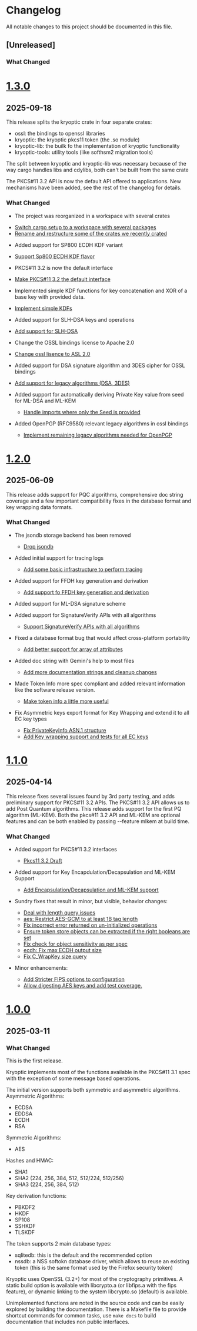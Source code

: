 # Changelog

All notable changes to this project should be documented in this file.

## [Unreleased]

### What Changed

# [1.3.0]
## 2025-09-18

This release splits the kryoptic crate in four separate crates:
- ossl: the bindings to openssl libraries
- kryoptic: the kryoptic pkcs11 token (the .so module)
- kryoptic-lib: the builk fo the implementation of kryoptic functionality
- kryoptic-tools: utility tools (like softhsm2 migration tools)

The split between kryoptic and kryoptic-lib was necessary because of the way
cargo handles libs and cdylibs, both can't be built from the same crate

The PKCS#11 3.2 API is now the default API offered to applications.
New mechanisms have been added, see the rest of the changelog for details.

### What Changed

* The project was reorganized in a workspace with several crates
 - [Switch cargo setup to a workspace with several
    packages](https://github.com/latchset/kryoptic/pull/263)
 - [Rename and restructure some of the crates we recently
    crated](https://github.com/latchset/kryoptic/pull/281)

* Added support for SP800 ECDH KDF variant
 - [Support Sp800 ECDH KDF
    flavor](https://github.com/latchset/kryoptic/pull/273)

* PKCS#11 3.2 is now the default interface
 - [Make PKCS#11 3.2 the default
    interface](https://github.com/latchset/kryoptic/pull/276)

* Implemented simple KDF functions for key concatenation and XOR of
  a base key with provided data.
 - [Implement simple KDFs](https://github.com/latchset/kryoptic/pull/278)

* Added support for SLH-DSA keys and operations
 - [Add support for SLH-DSA](https://github.com/latchset/kryoptic/pull/316)

* Change the OSSL bindings license to Apache 2.0
 - [Change ossl lisence to ASL 2.0](https://github.com/latchset/kryoptic/pull/322)

* Added support for DSA signature algorithm and 3DES cipher for OSSL bindings
 - [Add support for legacy algorithms (DSA, 3DES)](https://github.com/latchset/kryoptic/pull/321)

* Added support for automatically deriving Private Key value from seed for
  ML-DSA and ML-KEM
  - [Handle imports where only the Seed is
     provided](https://github.com/latchset/kryoptic/pull/330)

* Added OpenPGP (RFC9580) relevant legacy algorithms in ossl bindings
  - [Implement remaining legacy algorithms needed for OpenPGP](https://github.com/latchset/kryoptic/pull/334)

# [1.2.0]
## 2025-06-09

This release adds support for PQC algorithms, comprehensive doc string coverage
and a few important compatibility fixes in the database format and key wrapping
data formats.

### What Changed

* The jsondb storage backend has been removed
  - [Drop jsondb](https://github.com/latchset/kryoptic/pull/262)

* Added initial support for tracing logs
  - [Add some basic infrastructure to perform
     tracing](https://github.com/latchset/kryoptic/pull/259)

* Added support for FFDH key generation and derivation
  - [Add support fo FFDH key generation and
     derivation](https://github.com/latchset/kryoptic/pull/257)

* Added support for ML-DSA signature scheme

* Added support for SignatureVerify APIs with all algorithms
  - [Support SignatureVerify APIs with all
     algorithms](https://github.com/latchset/kryoptic/pull/216)

* Fixed a database format bug that would affect cross-platform portability
  - [Add better support for array of
     attributes](https://github.com/latchset/kryoptic/pull/219)

* Added doc string with Gemini's help to most files
  - [Add more documentation strings and cleanup
     changes](https://github.com/latchset/kryoptic/pull/229)

* Made Token Info more spec compliant and added relevant information like the
  software release version.
  - [Make token info a little more
     useful](https://github.com/latchset/kryoptic/pull/237)

* Fix Asymmetric keys export format for Key Wrapping and extend it to all EC key
  types
  - [Fix PrivateKeyInfo ASN.1
     structure](https://github.com/latchset/kryoptic/pull/238)
  - [Add Key wrapping support and tests for all EC
     keys](https://github.com/latchset/kryoptic/pull/239)

# [1.1.0]
## 2025-04-14

This release fixes several issues found by 3rd party testing, and adds
preliminary support for PKCS#11 3.2 APIs.
The PKCS#11 3.2 API allows us to add Post Quantum algorithms.
This release adds support for the first PQ algorithm (ML-KEM).
Both the pkcs#11 3.2 API and ML-KEM are optional features and can be
both enabled by passing --feature mlkem at build time.

### What Changed

* Added support for PKCS#11 3.2 interfaces
  - [Pkcs11 3.2 Draft](https://github.com/latchset/kryoptic/pull/149)

* Added support for Key Encapdulation/Decapsulation and ML-KEM Support
  - [Add Encapsulation/Decapsulation and ML-KEM
     support](https://github.com/latchset/kryoptic/pull/197)

* Sundry fixes that result in minor, but visible, behavior changes:
  - [Deal with length query
     issues](https://github.com/latchset/kryoptic/pull/185)
  - [aes: Restrict AES-GCM to at least 1B tag
     length](https://github.com/latchset/kryoptic/pull/189)
  - [Fix incorrect error returned on un-initialized
     operations](https://github.com/latchset/kryoptic/pull/192)
  - [Ensure token store objects can be extracted if the right booleans are
     set](https://github.com/latchset/kryoptic/pull/194)
  - [Fix check for object sensitivity as per
     spec](https://github.com/latchset/kryoptic/pull/198)
  - [ecdh: Fix max ECDH output
     size](https://github.com/latchset/kryoptic/pull/203)
  - [Fix C_WrapKey size query](https://github.com/latchset/kryoptic/pull/202)

* Minor enhancements:
  - [Add Stricter FIPS options to
     configuration](https://github.com/latchset/kryoptic/pull/199)
  - [Allow digesting AES keys and add test
     coverage.](https://github.com/latchset/kryoptic/pull/204)


# [1.0.0]
## 2025-03-11

### What Changed

This is the first release.

Kryoptic implements most of the functions available in the PKCS#11 3.1 spec with
the exception of some message based operations.

The initial version supports both symmetric and asymmetric algorithms.
Asymmetric Algorithms:
- ECDSA
- EDDSA
- ECDH
- RSA

Symmetric Algorithms:
- AES

Hashes and HMAC:
- SHA1
- SHA2 (224, 256, 384, 512, 512/224, 512/256)
- SHA3 (224, 256, 384, 512)

Key derivation functions:
- PBKDF2
- HKDF
- SP108
- SSHKDF
- TLSKDF

The token supports 2 main database types:
- sqlitedb: this is the default and the recommended option
- nssdb: a NSS softokn database driver, which allows to reuse
an existing token (this is the same format used by the Firefox
security token)

Kryoptic uses OpenSSL (3.2+) for most of the cryptography primitives.
A static build option is available with libcrypto.a (or libfips.a with the
fips feature), or dynamic linking to the system libcrypto.so (default) is
available.

Unimplemented functions are noted in the source code and can be easily
explored by building the documentation. There is a Makefile file to provide
shortcut commands for common tasks, use `make docs` to build documentation
that includes non public interfaces.

[1.0.0]: https://github.com/latchset/kryoptic/releases/tag/v1.0.0
[1.1.0]: https://github.com/latchset/kryoptic/releases/tag/v1.1.0
[1.2.0]: https://github.com/latchset/kryoptic/releases/tag/v1.2.0
[1.3.0]: https://github.com/latchset/kryoptic/releases/tag/v1.3.0
